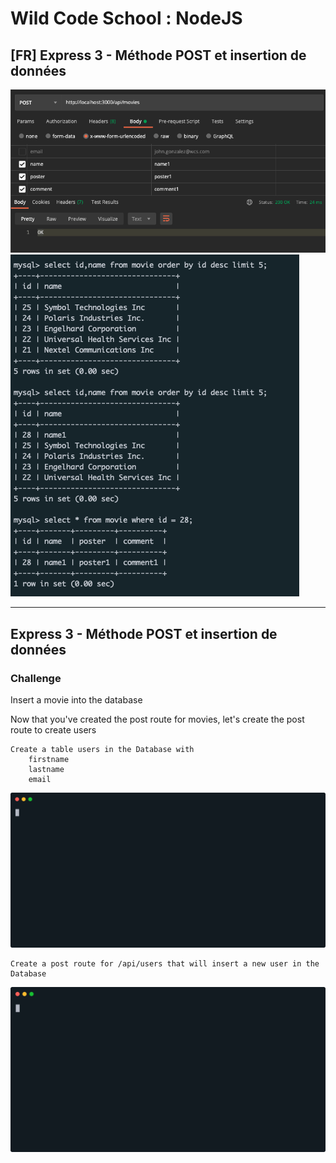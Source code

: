 # Wild Code School : NodeJS

## [FR] Express 3 - Méthode POST et insertion de données
![movies](./img/express03_movies_post.png)
![movies_names](./img/express03_movies_sql.png)

---- 
## Express 3 - Méthode POST et insertion de données

### Challenge

Insert a movie into the database

Now that you've created the post route for movies, let's create the post route to create users 

    Create a table users in the Database with 
        firstname
        lastname
        email

<p>
  <img width="800" src="./img/sqlUsers.svg">
</p>

    Create a post route for /api/users that will insert a new user in the Database

<p>
  <img width="800" src="./img/postUsers.svg">
</p>